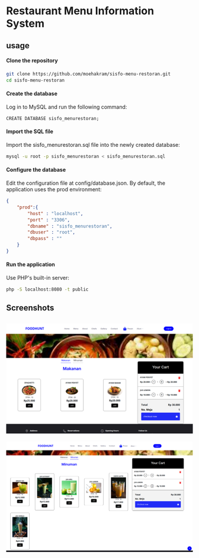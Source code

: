 # Restaurant Menu Information System

## usage
#### Clone the repository
```bash
git clone https://github.com/moehakram/sisfo-menu-restoran.git
cd sisfo-menu-restoran
```

#### Create the database
Log in to MySQL and run the following command:
```mysql
CREATE DATABASE sisfo_menurestoran;
```

#### Import the SQL file
Import the sisfo_menurestoran.sql file into the newly created database:
```bash
mysql -u root -p sisfo_menurestoran < sisfo_menurestoran.sql
```
#### Configure the database
Edit the configuration file at config/database.json. By default, the application uses the prod environment:

```json
{  
    "prod":{
        "host" : "localhost",
        "port" : "3306",
        "dbname" : "sisfo_menurestoran",
        "dbuser" : "root",
        "dbpass" : ""
    }
}

```

#### Run the application
Use PHP's built-in server:
```bash
php -S localhost:8080 -t public
```

## Screenshots

![Screenshot1](docs/image1.png)
-
![Screenshot2](docs/image2.png)
